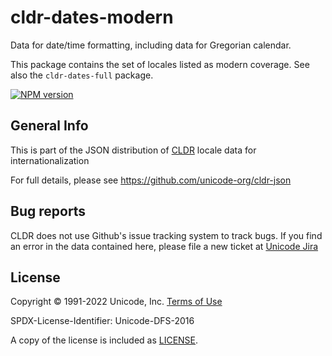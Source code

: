 # cldr-dates-modern

Data for date/time formatting, including data for Gregorian calendar.

This package contains the set of locales listed as modern coverage. See also the `cldr-dates-full` package.


[![NPM version](https://img.shields.io/npm/v/cldr-dates-modern.svg?style=flat)](https://www.npmjs.org/package/cldr-dates-modern)

## General Info

This is part of the JSON distribution of [CLDR](http://cldr.unicode.org/)
locale data for internationalization

For full details, please see <https://github.com/unicode-org/cldr-json>

## Bug reports

CLDR does not use Github's issue tracking system to track bugs.  If you find an error in
the data contained here, please file a new ticket at [Unicode Jira](https://unicode-org.atlassian.net/projects/CLDR/issues)

## License

Copyright © 1991-2022 Unicode, Inc.
[Terms of Use](http://www.unicode.org/copyright.html)

SPDX-License-Identifier: Unicode-DFS-2016

A copy of the license is included as [LICENSE](./LICENSE).
